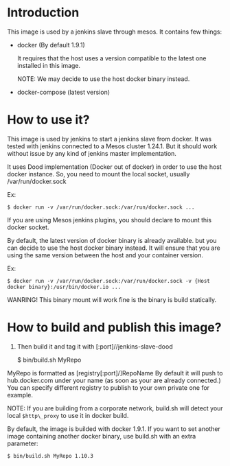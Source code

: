 # Introduction

This image is used by a jenkins slave through mesos. It contains few things:

- docker (By default 1.9.1)

  It requires that the host uses a version compatible to the latest one installed in this image.

  NOTE: We may decide to use the host docker binary instead.

- docker-compose (latest version)

# How to use it?
 
This image is used by jenkins to start a jenkins slave from docker. It was tested with jenkins connected to a Mesos cluster 1.24.1. But it should work without issue by any kind of jenkins master implementation.


It uses Dood implementation (Docker out of docker) in order to use the host docker instance.
So, you need to mount the local socket, usually /var/run/docker.sock

Ex: 
    
    $ docker run -v /var/run/docker.sock:/var/run/docker.sock ...

If you are using Mesos jenkins plugins, you should declare to mount this docker socket.

By default, the latest version of docker binary is already available. but you can decide to use the host docker binary instead.
It will ensure that you are using the same version between the host and your container version.

Ex: 

    $ docker run -v /var/run/docker.sock:/var/run/docker.sock -v {Host docker binary}:/usr/bin/docker.io ...

WANRING! This binary mount will work fine is the binary is build statically.

# How to build and publish this image?

1. Then build it and tag it with <host>[:port]/<repo>/jenkins-slave-dood

    $ bin/build.sh MyRepo

MyRepo is formatted as [registry[:port]/]RepoName
By default it will push to hub.docker.com under your name (as soon as your are already connected.)
You can specify different registry to publish to your own private one for example.

NOTE: If you are building from a corporate network, build.sh will detect your local `$http\_proxy` to use it in docker build.

By default, the image is builded with docker 1.9.1. If you want to set another image containing another docker binary, use build.sh with an extra parameter:

    $ bin/build.sh MyRepo 1.10.3

